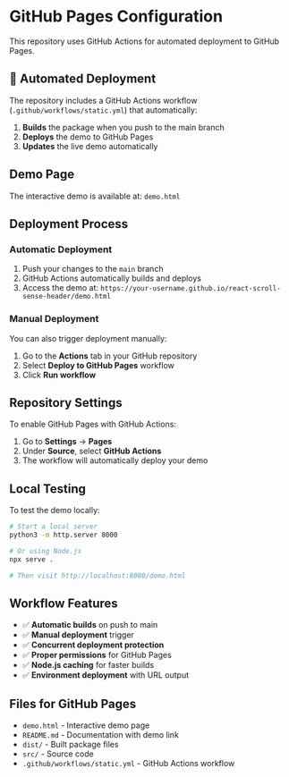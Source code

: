 # GitHub Pages Configuration

This repository uses GitHub Actions for automated deployment to GitHub Pages.

## 🚀 Automated Deployment

The repository includes a GitHub Actions workflow (`.github/workflows/static.yml`) that automatically:

1. **Builds** the package when you push to the main branch
2. **Deploys** the demo to GitHub Pages
3. **Updates** the live demo automatically

## Demo Page

The interactive demo is available at: `demo.html`

## Deployment Process

### Automatic Deployment
1. Push your changes to the `main` branch
2. GitHub Actions automatically builds and deploys
3. Access the demo at: `https://your-username.github.io/react-scroll-sense-header/demo.html`

### Manual Deployment
You can also trigger deployment manually:
1. Go to the **Actions** tab in your GitHub repository
2. Select **Deploy to GitHub Pages** workflow
3. Click **Run workflow**

## Repository Settings

To enable GitHub Pages with GitHub Actions:

1. Go to **Settings** → **Pages**
2. Under **Source**, select **GitHub Actions**
3. The workflow will automatically deploy your demo

## Local Testing

To test the demo locally:

```bash
# Start a local server
python3 -m http.server 8000

# Or using Node.js
npx serve .

# Then visit http://localhost:8000/demo.html
```

## Workflow Features

- ✅ **Automatic builds** on push to main
- ✅ **Manual deployment** trigger
- ✅ **Concurrent deployment protection**
- ✅ **Proper permissions** for GitHub Pages
- ✅ **Node.js caching** for faster builds
- ✅ **Environment deployment** with URL output

## Files for GitHub Pages

- `demo.html` - Interactive demo page
- `README.md` - Documentation with demo link
- `dist/` - Built package files
- `src/` - Source code
- `.github/workflows/static.yml` - GitHub Actions workflow
